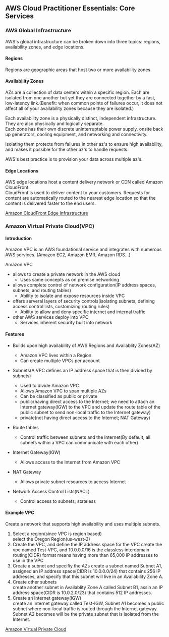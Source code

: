 ## AWS Cloud Practitioner Essentials: Core Services  

### AWS Global Infrastructure  
AWS's global infrastructure can be broken down into three topics: regions, availability zones, and edge locations.  
#### Regions  
Regions are geographic areas that host two or more availability zones.

#### Availability Zones
AZs are a collection of data centers within a specific region. Each are isolated from one another but yet they are connected together by a fast, low-latency link.(Benefit: when common points of failures occur, it does not affect all of your availability zones because they are isolated.)  

Each availability zone is a physically distinct, independent infrastructure. They are also physically and logically separate.  
Each zone has their own discrete uninterruptable power supply, onsite back up generators, cooling equipment, and networking and connectivity.  

Isolating them protects from failures in other az's to ensure high availability, and makes it possible for the other az's to handle requests.  

AWS's best practice is to provision your data across multiple az's.  

#### Edge Locations
AWS edge locations host a content delivery network or CDN called Amazon CloudFront.  
CloudFront is used to deliver content to your customers. Requests for content are automatically routed to the nearest edge location so that the content is delivered faster to the end users.  

[Amazon CloudFront Edge Infrastructure](https://aws.amazon.com/cloudfront/details/)  


### Amazon Virtual Private Cloud(VPC)
#### Introduction
Amazon VPC is an AWS foundational service and integrates with numerous AWS services. (Amazon EC2, Amazon EMR, Amazon RDS...)

Amazon VPC
- allows to create a private network in the AWS cloud
  - Uses same concepts as on premise networking
- allows complete control of network configuration(IP address spaces, subnets, and routing tables)
  - Ability to isolate and expose resources inside VPC
- offers serveral layers of security controls(isolating subnets, defining access control lists, customizing routing rules)
  - Ability to allow and deny specific internet and internal traffic
- other AWS services deploy into VPC
  - Services inherent security built into network

#### Features
- Builds upon high availability of AWS Regions and Availablity Zones(AZ)  
  - Amazon VPC lives within a Region  
  - Can create multiple VPCs per account  
  
- Subnets(A VPC defines an IP address space that is then divided by subnets)  
  - Used to divide Amazon VPC  
  - Allows Amazon VPC to span multiple AZs  
  - Can be classified as public or private   
  - public(having direct access to the Internet; we need to attach an Internet gateway(IGW) to the VPC and update the route table of the public subnet to send non-local traffic to the Internet gateway)   
  - private(not having direct access to the Internet; NAT Gateway)    
  
- Route tables  
  - Control traffic between subnets and the Internet(By default, all subnets within a VPC can communicate with each other)  
- Internet Gateway(IGW)   
  - Allows access to the Internet from Amazon VPC  
- NAT Gateway   
  - Allows private subnet resources to access Internet  
- Network Access Control Lists(NACL)  
  - Control access to subnets; stateless  
  
 
#### Example VPC
Create a network that supports high availability and uses multiple subnets.  
1. Select a region(since VPC is region based)  
  select the Oregon Region(us-west-2)  
2. Create the VPC, and define the IP address space for the VPC
  create the vpc named Test-VPC, and 10.0.0.0/16 is the classless interdomain routing(CIDR) format means having more than 65,000 IP addresses to use in the VPC  
3. Create a subnet and specifiy the AZs
  create a subnet named Subnet A1, assigned an IP address space(CIDR is 10.0.0.0/24) that contains 256 IP addresses, and specify that this subnet will live in an Availability Zone A.  
4. Create other subnets  
  create another subnet in Availablity Zone A called Subnet B1, assin an IP address space(CIDR is 10.0.2.0/23) that contains 512 IP addresses.
5. Create an Internet gateway(IGW)  
  create an Internet gateway called Test-IGW, Subnet A1 becomes a public subnet where non-local traffic is routed through the Internet gateway. Subnet A2 becomes will be the private subnet that is isolated from the Internet.  
  
[Amazon Virtual Private Cloud](https://aws.amazon.com/vpc/?hp=tile&so-exp=below)  


